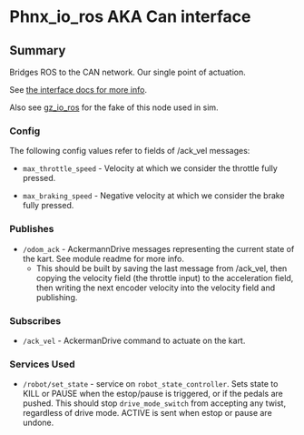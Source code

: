 # Phnx_io_ros AKA Can interface

## Summary

Bridges ROS to the CAN network. Our single point of actuation.

See [the interface docs for more info](../embed/Interface-ECU.md).

Also see [gz_io_ros](gz_io_ros.md) for the fake of this node used in sim.

### Config

The following config values refer to fields of /ack_vel messages:
- `max_throttle_speed` - Velocity at which we consider the throttle fully pressed.

- `max_braking_speed` - Negative velocity at which we consider the brake fully pressed.

### Publishes

- `/odom_ack` - AckermannDrive messages representing the current state of the kart. See module readme for more info.
    - This should be built by saving the last message from /ack_vel, then copying the velocity field (the throttle
      input) to the acceleration field, then writing the next encoder velocity into the velocity field and publishing.

### Subscribes

- `/ack_vel` - AckermanDrive command to actuate on the kart.

### Services Used

- `/robot/set_state` - service on `robot_state_controller`. Sets state to KILL or PAUSE when the estop/pause is
  triggered, or
  if the pedals are pushed. This should stop `drive_mode_switch` from accepting any twist, regardless of drive mode.
  ACTIVE is sent
  when estop or pause are undone.
